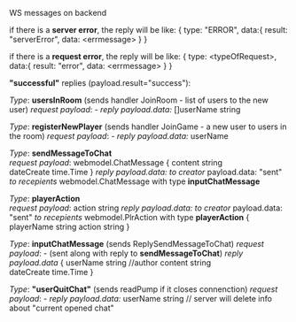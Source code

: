 WS messages on backend

if there is a **server error**, the reply will be like:
{
	type: "ERROR", 
	data:{
		result: "serverError", 
		data: \<errmessage\>
	}
}

if there is a **request error**, the reply will be like:
{
	type: \<typeOfRequest\>, 
	data:{
		result: "error", 
		data: \<errmessage\>
	}
}

**"successful"** replies (payload.result="success"):	

*Type*:  **usersInRoom** (sends handler JoinRoom - list of users to the new user)
	*request payload*:  - 
	*reply payload.data:* []userName string
 
*Type*:  **registerNewPlayer** (sends handler JoinGame - a new user to users in the room)
	*request payload*:  - 
	*reply payload.data:* userName


*Type*:  **sendMessageToChat**  
	*request payload*:  webmodel.ChatMessage
		{
			content       string   
			dateCreate    time.Time
		}
	*reply payload.data:* 
		*to creator*	payload.data: "sent"
		*to recepients* webmodel.ChatMessage with type  **inputChatMessage**

*Type*:  **playerAction**  
	*request payload*:   action string
	*reply payload.data:* 
		*to creator*	payload.data: "sent"
		*to recepients* webmodel.PlrAction with type  **playerAction**
		{
			playerName  string
			action      string
		}

*Type*:  **inputChatMessage** (sends ReplySendMessageToChat)
	*request payload*:  -  (sent along with reply to **sendMessageToChat**)
	*reply payload.data*
		{
			userName    string   //author
			content     string   
			dateCreate  time.Time
		}


*Type*:  **"userQuitChat"** (sends readPump if it closes connenction)
	*request payload*:  -
	*reply payload.data:*  userName string // server will delete info about "current opened chat" 

